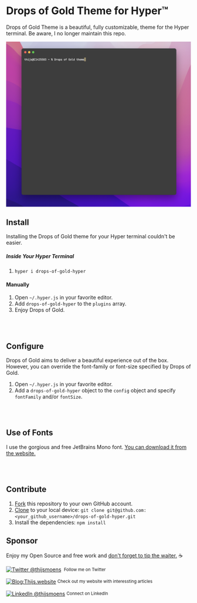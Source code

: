 # Drops of Gold Theme for Hyper™

Drops of Gold Theme is a beautiful, fully customizable, theme for the Hyper terminal. Be aware, I no longer maintain this repo.

<img align="center" src="images/drops-of-gold-hyper.png" alt="Drops of Gold color Theme for Hyper terminal" /><br />

## Install

Installing the Drops of Gold theme for your Hyper terminal couldn't be easier.

##### Inside Your Hyper Terminal

1. `hyper i drops-of-gold-hyper`

#### Manually

1. Open `~/.hyper.js` in your favorite editor.
2. Add `drops-of-gold-hyper` to the `plugins` array.
3. Enjoy Drops of Gold.

<br>
<br>

## Configure

Drops of Gold aims to deliver a beautiful experience out of the box. However, you can override the font-family or font-size specified by Drops of Gold.

1. Open `~/.hyper.js` in your favorite editor.
2. Add a `drops-of-gold-hyper` object to the `config` object and specify `fontFamily` and/or `fontSize`.

<br>
<br>

## Use of Fonts

I use the gorgious and free JetBrains Mono font. [You can download it from the website.](https://www.jetbrains.com/lp/mono/)

<br><br>

## Contribute

1. [Fork](https://help.github.com/articles/fork-a-repo/) this repository to your own GitHub account.
2. [Clone](https://help.github.com/articles/cloning-a-repository/) to your local device: `git clone git@github.com:<your_github_username>/drops-of-gold-hyper.git`
3. Install the dependencies: `npm install`

## Sponsor

Enjoy my Open Source and free work and [don't forget to tip the waiter.](https://github.com/thijswillemmoens/sponsor) ☕

<div align="left">
    <p><a href="https://twitter.com/thijsmoens/"><img alt="Twitter @thijsmoens" align="center" src="https://img.shields.io/badge/-@thijsmoens-gray.svg?colorA=3d3d3d&colorB=3d3d3d&style=for-the-badge" /></a>&nbsp;<small> Follow me on Twitter</small></p>
    <p><a href="https://raketwetenschap.com/"><img alt="Blog:Thijs.website" align="center" src="https://img.shields.io/badge/-Raketwetenschap.com-gray.svg?colorA=a08f68&colorB=a08f68&style=for-the-badge" /></a>&nbsp;<small>Check out my website with interessting articles</small></p>
    <p><a href="https://www.linkedin.com/in/thijsmoens/"><img alt="LinkedIn @thijsmoens" align="center" src="https://img.shields.io/badge/LINKEDIN-gray.svg?colorA=2d2d2d&colorB=2d2d2d&style=for-the-badge" /></a>&nbsp;<small>Connect on LinkedIn</small></p>
</div>

